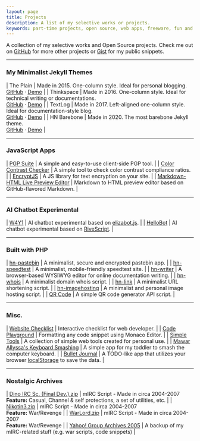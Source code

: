 ```yaml
---
layout: page
title: Projects
description: A list of my selective works or projects.
keywords: part-time projects, open source, web apps, freeware, fun and learning, hobby, experimental code, templates
---
```


A collection of my selective works and Open Source projects. Check me out on [GitHub](https://github.com/heiswayi) for more other projects or [Gist](https://gist.github.com/heiswayi) for my public snippets.

<hr class="break">

### My Minimalist Jekyll Themes

| The Plain | Made in 2015. One-column style. Ideal for personal blogging.<br>[GitHub](https://github.com/heiswayi/the-plain) &middot; [Demo](https://heiswayi.github.io/the-plain) |
| Thinkspace | Made in 2016. One-column style. Ideal for technical writing or documentations.<br>[GitHub](https://github.com/heiswayi/thinkspace) &middot; [Demo](https://heiswayi.github.io/thinkspace) |
| TextLog | Made in 2017. Left-aligned one-column style. Ideal for documentation-style blog.<br>[GitHub](https://github.com/heiswayi/textlog) &middot; [Demo](https://heiswayi.github.io/textlog) |
| HN Barebone | Made in 2020. The most barebone Jekyll theme.<br>[GitHub](https://github.com/heiswayi/hn-barebone) &middot; [Demo](https://heiswayi.github.io/hn-barebone/) |

<hr class="break">

### JavaScript Apps

| [PGP Suite](https://heiswayi.github.io/pgp/) | A simple and easy-to-use client-side PGP tool. |
| [Color Contrast Checker](https://heiswayi.github.io/color-contrast-checker/) | A simple tool to check color contrast compliance ratios. |
| [EncryptJS](https://heiswayi.github.io/encryptjs/) | A JS library for text encryption on your site. |
| [Markdown-HTML Live Preview Editor](https://heiswayi.github.io/markdown-editor/) | Markdown to HTML preview editor based on GitHub-flavored Markdown. |

<hr class="break">

### AI Chatbot Experimental

| [W4Y1](https://heiswayi.github.io/w4y1/) | AI chatbot experimental based on [elizabot.js](https://www.masswerk.at/elizabot/). |
| [HelloBot](https://heiswayi.github.io/hellobot/) | AI chatbot experimental based on [RiveScript](https://www.rivescript.com/). |

<hr class="break">

### Built with PHP

| [hn-pastebin](https://x.nrird.com/pastebin/) | A minimalist, secure and encrypted pastebin app. |
| [hn-speedtest](https://x.nrird.com/speedtest/) | A minimalist, mobile-friendly speedtest site. |
| [hn-writer](https://x.nrird.com/writer/) | A browser-based WYSIWYG editor for online documentation writing. |
| [hn-whois](https://x.nrird.com/whois/) | A minimalist domain whois script. |
| [hn-link](https://x.nrird.com/link/create) | A minimalist URL shortening script. |
| [hn-imagehosting](https://x.nrird.com/imagehosting/) | A minimalist and personal image hosting script. |
| [QR Code](https://heiswayi.nrird.com/qrcode) | A simple QR code generator API script. |

<hr class="break">

### Misc.

| [Website Checklist](https://heiswayi.github.io/website-checklist/) | Interactive checklist for web developer. |
| [Code Playground](https://heiswayi.github.io/code-playground/) | Formatting any code snippet using Monaco Editor. |
| [Simple Tools](https://heiswayi.github.io/simple-tools/) | A collection of simple web tools created for personal use. |
| [Mawar Allyssa's Keyboard Smashing](https://heiswayi.nrird.com/mawar-allyssa) | A simple app for my toddler to smash the computer keyboard. |
| [Bullet Journal](https://x.nrird.com/bulletjournal/) | A TODO-like app that utilizes your browser [localStorage](https://developer.mozilla.org/en-US/docs/Web/API/Window/localStorage) to save the data. |

<hr class="break">

### Nostalgic Archives

| [Dino IRC Sc. (Final Dev.).zip](https://www.dropbox.com/s/5m6fcpwfe998vg1/Dino%20IRC%20Sc.%20%28Final%20Dev.%29.zip?dl=0) | mIRC Script - Made in circa 2004-2007<br>**Feature:** Casual, Channel & self protections, a set of utilities, etc. |
| [Nikotin3.zip](https://www.dropbox.com/s/2cjjvfsw9m2wpwa/Nikotin3.zip?dl=0) | mIRC Script - Made in circa 2004-2007<br>**Feature:** War/Revenge |
| [WarLord.zip](https://www.dropbox.com/s/fala3ispr3b1ntc/WarLord.zip?dl=0) | mIRC Script - Made in circa 2004-2007<br>**Feature:** War/Revenge |
| [Yahoo! Group Archives 2005](https://drive.google.com/drive/u/0/folders/1YG3HsmF-m0x5s3nVP7lFT9tAZaJVDKsd) | A backup of my mIRC-related stuff (e.g. war scripts, code snippets) |